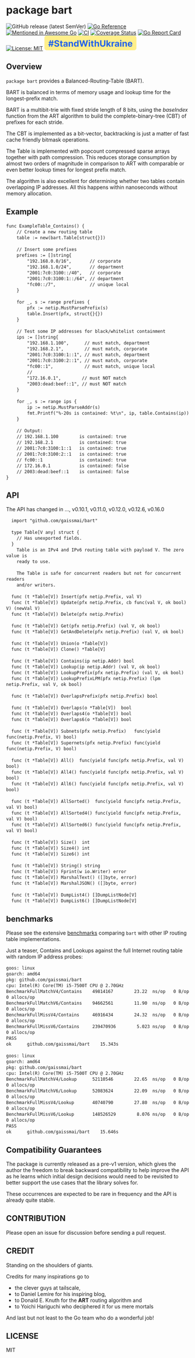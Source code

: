 # package bart

![GitHub release (latest SemVer)](https://img.shields.io/github/v/release/gaissmai/bart)
[![Go Reference](https://pkg.go.dev/badge/github.com/gaissmai/bart.svg)](https://pkg.go.dev/github.com/gaissmai/bart#section-documentation)
[![Mentioned in Awesome Go](https://awesome.re/mentioned-badge-flat.svg)](https://github.com/avelino/awesome-go)
[![CI](https://github.com/gaissmai/bart/actions/workflows/go.yml/badge.svg)](https://github.com/gaissmai/bart/actions/workflows/go.yml)
[![Coverage Status](https://coveralls.io/repos/github/gaissmai/bart/badge.svg)](https://coveralls.io/github/gaissmai/bart)
[![Go Report Card](https://goreportcard.com/badge/github.com/gaissmai/bart)](https://goreportcard.com/report/github.com/gaissmai/bart)
[![License: MIT](https://img.shields.io/badge/License-MIT-green.svg)](https://opensource.org/licenses/MIT)
[![Stand With Ukraine](https://raw.githubusercontent.com/vshymanskyy/StandWithUkraine/main/badges/StandWithUkraine.svg)](https://stand-with-ukraine.pp.ua)

## Overview

`package bart` provides a Balanced-Routing-Table (BART).

BART is balanced in terms of memory usage and lookup time
for the longest-prefix match.

BART is a multibit-trie with fixed stride length of 8 bits,
using the _baseIndex_ function from the ART algorithm to
build the complete-binary-tree (CBT) of prefixes for each stride.

The CBT is implemented as a bit-vector, backtracking is just
a matter of fast cache friendly bitmask operations.

The Table is implemented with popcount compressed sparse arrays
together with path compression. This reduces storage consumption
by almost two orders of magnitude in comparison to ART with
comparable or even better lookup times for longest prefix match.

The algorithm is also excellent for determining whether two tables
contain overlapping IP addresses.
All this happens within nanoseconds without memory allocation.

## Example

```golang
func ExampleTable_Contains() {
	// Create a new routing table
	table := new(bart.Table[struct{}])

	// Insert some prefixes
	prefixes := []string{
		"192.168.0.0/16",       // corporate
		"192.168.1.0/24",       // department
		"2001:7c0:3100::/40",   // corporate
		"2001:7c0:3100:1::/64", // department
		"fc00::/7",             // unique local
	}

	for _, s := range prefixes {
		pfx := netip.MustParsePrefix(s)
		table.Insert(pfx, struct{}{})
	}

	// Test some IP addresses for black/whitelist containment
	ips := []string{
		"192.168.1.100",      // must match, department
		"192.168.2.1",        // must match, corporate
		"2001:7c0:3100:1::1", // must match, department
		"2001:7c0:3100:2::1", // must match, corporate
		"fc00::1",            // must match, unique local
		//
		"172.16.0.1",        // must NOT match
		"2003:dead:beef::1", // must NOT match
	}

	for _, s := range ips {
		ip := netip.MustParseAddr(s)
		fmt.Printf("%-20s is contained: %t\n", ip, table.Contains(ip))
	}

	// Output:
	// 192.168.1.100        is contained: true
	// 192.168.2.1          is contained: true
	// 2001:7c0:3100:1::1   is contained: true
	// 2001:7c0:3100:2::1   is contained: true
	// fc00::1              is contained: true
	// 172.16.0.1           is contained: false
	// 2003:dead:beef::1    is contained: false
}
```
## API

The API has changed in ..., v0.10.1, v0.11.0, v0.12.0, v0.12.6, v0.16.0

```golang
  import "github.com/gaissmai/bart"
  
  type Table[V any] struct {
  	// Has unexported fields.
  }
    Table is an IPv4 and IPv6 routing table with payload V. The zero value is
    ready to use.

    The Table is safe for concurrent readers but not for concurrent readers
    and/or writers.

  func (t *Table[V]) Insert(pfx netip.Prefix, val V)
  func (t *Table[V]) Update(pfx netip.Prefix, cb func(val V, ok bool) V) (newVal V)
  func (t *Table[V]) Delete(pfx netip.Prefix)

  func (t *Table[V]) Get(pfx netip.Prefix) (val V, ok bool)
  func (t *Table[V]) GetAndDelete(pfx netip.Prefix) (val V, ok bool)

  func (t *Table[V]) Union(o *Table[V])
  func (t *Table[V]) Clone() *Table[V]

  func (t *Table[V]) Contains(ip netip.Addr) bool
  func (t *Table[V]) Lookup(ip netip.Addr) (val V, ok bool)
  func (t *Table[V]) LookupPrefix(pfx netip.Prefix) (val V, ok bool)
  func (t *Table[V]) LookupPrefixLPM(pfx netip.Prefix) (lpm netip.Prefix, val V, ok bool)

  func (t *Table[V]) OverlapsPrefix(pfx netip.Prefix) bool

  func (t *Table[V]) Overlaps(o *Table[V])  bool
  func (t *Table[V]) Overlaps4(o *Table[V]) bool
  func (t *Table[V]) Overlaps6(o *Table[V]) bool

  func (t *Table[V]) Subnets(pfx netip.Prefix)   func(yield func(netip.Prefix, V) bool)
  func (t *Table[V]) Supernets(pfx netip.Prefix) func(yield func(netip.Prefix, V) bool)

  func (t *Table[V]) All()  func(yield func(pfx netip.Prefix, val V) bool)
  func (t *Table[V]) All4() func(yield func(pfx netip.Prefix, val V) bool)
  func (t *Table[V]) All6() func(yield func(pfx netip.Prefix, val V) bool)

  func (t *Table[V]) AllSorted()  func(yield func(pfx netip.Prefix, val V) bool)
  func (t *Table[V]) AllSorted4() func(yield func(pfx netip.Prefix, val V) bool)
  func (t *Table[V]) AllSorted6() func(yield func(pfx netip.Prefix, val V) bool)

  func (t *Table[V]) Size()  int
  func (t *Table[V]) Size4() int
  func (t *Table[V]) Size6() int

  func (t *Table[V]) String() string
  func (t *Table[V]) Fprint(w io.Writer) error
  func (t *Table[V]) MarshalText() ([]byte, error)
  func (t *Table[V]) MarshalJSON() ([]byte, error)

  func (t *Table[V]) DumpList4() []DumpListNode[V]
  func (t *Table[V]) DumpList6() []DumpListNode[V]
```

## benchmarks

Please see the extensive [benchmarks](https://github.com/gaissmai/iprbench) comparing `bart` with other IP routing table implementations.

Just a teaser, Contains and Lookups against the full Internet routing table with random IP address probes:

```
goos: linux
goarch: amd64
pkg: github.com/gaissmai/bart
cpu: Intel(R) Core(TM) i5-7500T CPU @ 2.70GHz
BenchmarkFullMatchV4/Contains    49814167        23.22  ns/op   0 B/op   0 allocs/op
BenchmarkFullMatchV6/Contains    94662561        11.90  ns/op   0 B/op   0 allocs/op
BenchmarkFullMissV4/Contains     46916434        24.32  ns/op   0 B/op   0 allocs/op
BenchmarkFullMissV6/Contains     239470936        5.023 ns/op   0 B/op   0 allocs/op
PASS
ok  	github.com/gaissmai/bart	15.343s

goos: linux
goarch: amd64
pkg: github.com/gaissmai/bart
cpu: Intel(R) Core(TM) i5-7500T CPU @ 2.70GHz
BenchmarkFullMatchV4/Lookup      52110546        22.65  ns/op   0 B/op   0 allocs/op
BenchmarkFullMatchV6/Lookup      52083624        22.09  ns/op   0 B/op   0 allocs/op
BenchmarkFullMissV4/Lookup       40740790        27.80  ns/op   0 B/op   0 allocs/op
BenchmarkFullMissV6/Lookup       148526529        8.076 ns/op   0 B/op   0 allocs/op
PASS
ok  	github.com/gaissmai/bart	15.646s
```

## Compatibility Guarantees

The package is currently released as a pre-v1 version, which gives the author the freedom to break
backward compatibility to help improve the API as he learns which initial design decisions would need
to be revisited to better support the use cases that the library solves for.

These occurrences are expected to be rare in frequency and the API is already quite stable.

## CONTRIBUTION

Please open an issue for discussion before sending a pull request.

## CREDIT

Standing on the shoulders of giants.

Credits for many inspirations go to

- the clever guys at tailscale,
- to Daniel Lemire for his inspiring blog,
- to Donald E. Knuth for the **ART** routing algorithm and
- to Yoichi Hariguchi who deciphered it for us mere mortals

And last but not least to the Go team who do a wonderful job!

## LICENSE

MIT

